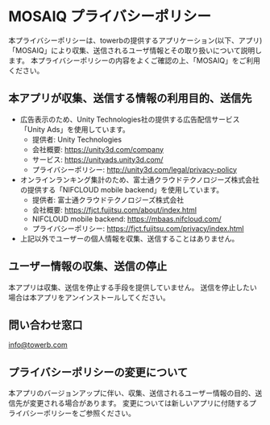 # MOSAIQ プライバシーポリシー

本プライバシーポリシーは、towerbの提供するアプリケーション(以下、アプリ)「MOSAIQ」により収集、送信されるユーザ情報とその取り扱いについて説明します。
本プライバシーポリシーの内容をよくご確認の上、「MOSAIQ」をご利用ください。

## 本アプリが収集、送信する情報の利用目的、送信先

* 広告表示のため、Unity Technologies社の提供する広告配信サービス「Unity Ads」を使用しています。
  * 提供者: Unity Technologies
  * 会社概要: https://unity3d.com/company
  * サービス: https://unityads.unity3d.com/
  * プライバシーポリシー: http://unity3d.com/legal/privacy-policy
* オンラインランキング集計のため、富士通クラウドテクノロジーズ株式会社の提供する「NIFCLOUD mobile backend」を使用しています。
  * 提供者: 富士通クラウドテクノロジーズ株式会社
  * 会社概要: https://fjct.fujitsu.com/about/index.html
  * NIFCLOUD mobile backend: https://mbaas.nifcloud.com/
  * プライバシーポリシー: https://fjct.fujitsu.com/privacy/index.html
* 上記以外でユーザーの個人情報を収集、送信することはありません。

## ユーザー情報の収集、送信の停止

本アプリは収集、送信を停止する手段を提供していません。
送信を停止したい場合は本アプリをアンインストールしてください。

## 問い合わせ窓口

info@towerb.com

## プライバシーポリシーの変更について

本アプリのバージョンアップに伴い、収集、送信されるユーザー情報の目的、送信先が変更される場合があります。
変更については新しいアプリに付随するプライバシーポリシーをご参照ください。
